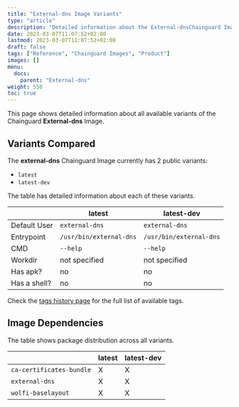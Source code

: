 ```yaml
---
title: "External-dns Image Variants"
type: "article"
description: "Detailed information about the External-dnsChainguard Image variants"
date: 2023-03-07T11:07:52+02:00
lastmod: 2023-03-07T11:07:52+02:00
draft: false
tags: ["Reference", "Chainguard Images", "Product"]
images: []
menu:
  docs:
    parent: "External-dns"
weight: 550
toc: true
---
```


This page shows detailed information about all available variants of the Chainguard **External-dns** Image.

## Variants Compared
The **external-dns** Chainguard Image currently has 2 public variants: 

- `latest`
- `latest-dev`

The table has detailed information about each of these variants.

|              | latest                  | latest-dev              |
|--------------|-------------------------|-------------------------|
| Default User | `external-dns`          | `external-dns`          |
| Entrypoint   | `/usr/bin/external-dns` | `/usr/bin/external-dns` |
| CMD          | `--help`                | `--help`                |
| Workdir      | not specified           | not specified           |
| Has apk?     | no                      | no                      |
| Has a shell? | no                      | no                      |

Check the [tags history page](/chainguard/chainguard-images/reference/external-dns/tags_history/) for the full list of available tags.
## Image Dependencies
The table shows package distribution across all variants.

|                          | latest | latest-dev |
|--------------------------|--------|------------|
| `ca-certificates-bundle` | X      | X          |
| `external-dns`           | X      | X          |
| `wolfi-baselayout`       | X      | X          |
